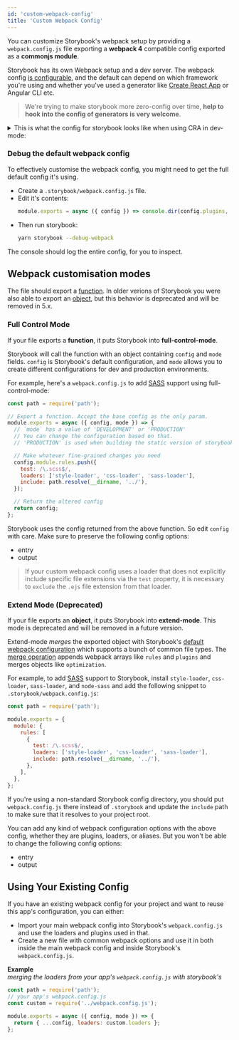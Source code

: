 ```yaml
---
id: 'custom-webpack-config'
title: 'Custom Webpack Config'
---
```


You can customize Storybook's webpack setup by providing a `webpack.config.js` file exporting a **webpack 4** compatible config exported as a **commonjs module**.

Storybook has its own Webpack setup and a dev server.
The webpack config [is configurable](/configurations/webpack), and the default can depend on which framework you're using and whether you've used a generator like [Create React App](https://github.com/facebookincubator/create-react-app) or Angular CLI etc.

> We're trying to make storybook more zero-config over time, **help to hook into the config of generators is very welcome**.

<details>
  <summary>This is what the config for storybook looks like when using CRA in dev-mode:</summary>

```js
{
  mode: 'development',
  bail: false,
  devtool: '#cheap-module-source-map',
  entry: [
    '@storybook/core/dist/server/common/polyfills.js',
    '@storybook/core/dist/server/preview/globals.js',
    '<your-storybook-dir>/config.js',
    'webpack-hot-middleware/client.js?reload=true',
  ],
  output: {
    path: './',
    filename: '[name].[hash].bundle.js',
    publicPath: '',
  },
  plugins: [
    HtmlWebpackPlugin {
      options: {
        template: '@storybook/core/dist/server/templates/index.ejs',
        templateContent: false,
        templateParameters: [Function: templateParameters],
        filename: 'iframe.html',
        hash: false,
        inject: false,
        compile: true,
        favicon: false,
        minify: undefined,
        cache: true,
        showErrors: true,
        chunks: 'all',
        excludeChunks: [],
        chunksSortMode: 'none',
        meta: {},
        title: 'Webpack App',
        xhtml: false,
        alwaysWriteToDisk: true,
      },
    },
    DefinePlugin {
      definitions: {
        'process.env': {
          NODE_ENV: '"development"',
          NODE_PATH: '""',
          PUBLIC_URL: '"."',
          '<storybook-environment-variables>'
          '<dotenv-environment-variables>'
        },
      },
    },
    WatchMissingNodeModulesPlugin {
      nodeModulesPath: './node_modules',
    },
    HotModuleReplacementPlugin {},
    CaseSensitivePathsPlugin {},
    ProgressPlugin {},
    DefinePlugin {
      definitions: {
        '<storybook-environment-variables>'
        '<dotenv-environment-variables>'
      },
    },
  ],
  module: {
    rules: [
      { test: /\.(mjs|jsx?)$/,
        use: [
          { loader: 'babel-loader', options:
            { cacheDirectory: './node_modules/.cache/storybook',
              presets: [
                [ './node_modules/@babel/preset-env/lib/index.js', { shippedProposals: true, useBuiltIns: 'usage' } ],
                './node_modules/@babel/preset-react/lib/index.js',
                './node_modules/@babel/preset-flow/lib/index.js',
              ],
              plugins: [
                './node_modules/@babel/plugin-proposal-object-rest-spread/lib/index.js',
                './node_modules/@babel/plugin-proposal-class-properties/lib/index.js',
                './node_modules/@babel/plugin-syntax-dynamic-import/lib/index.js',
                [ './node_modules/babel-plugin-emotion/dist/babel-plugin-emotion.cjs.js', { sourceMap: true, autoLabel: true } ],
                './node_modules/babel-plugin-macros/dist/index.js',
                './node_modules/@babel/plugin-transform-react-constant-elements/lib/index.js',
                './node_modules/babel-plugin-add-react-displayname/index.js',
                [ './node_modules/babel-plugin-react-docgen/lib/index.js', { DOC_GEN_COLLECTION_NAME: 'STORYBOOK_REACT_CLASSES' } ],
              ],
            },
          },
        ],
        include: [ './' ],
        exclude: [ './node_modules' ],
      },
      { test: /\.md$/,
        use: [
          { loader: './node_modules/raw-loader/index.js' },
        ],
      },
      { test: /\.css$/,
        use: [
          './node_modules/style-loader/index.js',
          { loader: './node_modules/css-loader/dist/cjs.js', options: { importLoaders: 1 } },
          { loader: './node_modules/postcss-loader/src/index.js', options: { ident: 'postcss', postcss: {}, plugins: [Function: plugins] } },
        ],
      },
      { test: /\.(svg|ico|jpg|jpeg|png|gif|eot|otf|webp|ttf|woff|woff2|cur|ani)(\?.*)?$/,
        loader: './node_modules/file-loader/dist/cjs.js',
        query: { name: 'static/media/[name].[hash:8].[ext]' },
      },
      { test: /\.(mp4|webm|wav|mp3|m4a|aac|oga)(\?.*)?$/,
        loader: './node_modules/url-loader/dist/cjs.js',
        query: { limit: 10000, name: 'static/media/[name].[hash:8].[ext]' },
      },
    ],
  },
  resolve: {
    extensions: [ '.mjs', '.js', '.jsx', '.json' ],
    modules: [ 'node_modules' ],
    mainFields: [ 'browser', 'main', 'module' ],
    alias: {
      'core-js': './node_modules/core-js',
      react: './node_modules/react',
      'react-dom': './node_modules/react-dom',
    },
  },
  optimization: {
    splitChunks: { chunks: 'all' },
    runtimeChunk: true,
    minimizer: [ [Object] ],
  },
  performance: { hints: false },
}
```

</details>

### Debug the default webpack config

  <summary>To effectively customise the webpack config, you might need to get the full default config it's using.</summary>
  
  <div></div>

- Create a `.storybook/webpack.config.js` file.
- Edit it's contents:
  ```js
  module.exports = async ({ config }) => console.dir(config.plugins, { depth: null }) || config;
  ```
- Then run storybook:
  ```sh
  yarn storybook --debug-webpack
  ```

The console should log the entire config, for you to inspect.

## Webpack customisation modes

The file should export a [function](#full-control-mode). In older verions of Storybook you were also able to export an [object](#extend-mode), but this behavior is deprecated and will be removed in 5.x.

### Full Control Mode

If your file exports a **function**, it puts Storybook into **full-control-mode**.

Storybook will call the function with an object containing `config` and `mode` fields. `config` is Storybook's default configuration, and `mode` allows you to create different configurations for dev and production environments.

For example, here's a `webpack.config.js` to add [SASS](http://sass-lang.com/) support using full-control-mode:

```js
const path = require('path');

// Export a function. Accept the base config as the only param.
module.exports = async ({ config, mode }) => {
  // `mode` has a value of 'DEVELOPMENT' or 'PRODUCTION'
  // You can change the configuration based on that.
  // 'PRODUCTION' is used when building the static version of storybook.

  // Make whatever fine-grained changes you need
  config.module.rules.push({
    test: /\.scss$/,
    loaders: ['style-loader', 'css-loader', 'sass-loader'],
    include: path.resolve(__dirname, '../'),
  });

  // Return the altered config
  return config;
};
```

Storybook uses the config returned from the above function. So edit `config` with care. Make sure to preserve the following config options:

- entry
- output

> If your custom webpack config uses a loader that does not explicitly include specific file extensions via the `test` property, it is necessary to `exclude` the `.ejs` file extension from that loader.

### Extend Mode (**Deprecated**)

If your file exports an **object**, it puts Storybook into **extend-mode**. This mode is deprecated and will be removed in a future version.

Extend-mode _merges_ the exported object with Storybook's [default webpack configuration](../default-config/) which supports a bunch of common file types. The [merge operation](https://github.com/storybooks/storybook/blob/next/lib/core/src/server/utils/merge-webpack-config.js) appends webpack arrays like `rules` and `plugins` and merges objects like `optimization`.

For example, to add [SASS](http://sass-lang.com/) support to Storybook, install `style-loader`, `css-loader`, `sass-loader`, and `node-sass` and add the following snippet to `.storybook/webpack.config.js`:

```js
const path = require('path');

module.exports = {
  module: {
    rules: [
      {
        test: /\.scss$/,
        loaders: ['style-loader', 'css-loader', 'sass-loader'],
        include: path.resolve(__dirname, '../'),
      },
    ],
  },
};
```

If you're using a non-standard Storybook config directory, you should put `webpack.config.js` there instead of `.storybook` and update the `include` path to make sure that it resolves to your project root.

You can add any kind of webpack configuration options with the above config, whether they are plugins, loaders, or aliases. But you won't be able to change the following config options:

- entry
- output

## Using Your Existing Config

If you have an existing webpack config for your project and want to reuse this app's configuration, you can either:

- Import your main webpack config into Storybook's `webpack.config.js` and use the loaders and plugins used in that.
- Create a new file with common webpack options and use it in both inside the main webpack config and inside Storybook's `webpack.config.js`.

**Example**  
_merging the loaders from your app's `webpack.config.js` with storybook's_

```js
const path = require('path');
// your app's webpack.config.js
const custom = require('../webpack.config.js');

module.exports = async ({ config, mode }) => {
  return { ...config, loaders: custom.loaders };
};
```
